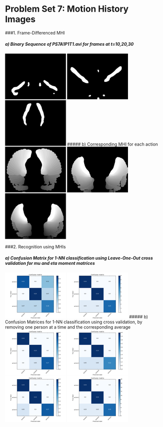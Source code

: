 # Problem Set 7: Motion History Images

###1. Frame-Differenced MHI
##### a) Binary Sequence of PS7A1P1T1.avi for frames at t=10,20,30
<img src="output/ps7-1-a-1.png" width="200">
<img src="output/ps7-1-a-2.png" width="200">
<img src="output/ps7-1-a-3.png" width="200">
##### b) Corresponding MHI for each action
<img src="output/ps7-1-b-1.png" width="200">
<img src="output/ps7-1-b-2.png" width="200">
<img src="output/ps7-1-b-3.png" width="200">

###2. Recognition using MHIs
##### a) Confusion Matrix for 1-NN classification using Leave-One-Out cross validation for mu and eta moment matrices
<img src="output/ps7-2-a-1.png" width="200">
<img src="output/ps7-2-a-2.png" width="200">
##### b) Confusion Matrices for 1-NN classification using cross validation, by removing one person at a time and the corresponding average
<img src="output/ps7-2-b-1.png" width="200">
<img src="output/ps7-2-b-2.png" width="200">
<img src="output/ps7-2-b-3.png" width="200">  
<img src="output/ps7-2-b-4.png" width="200">

